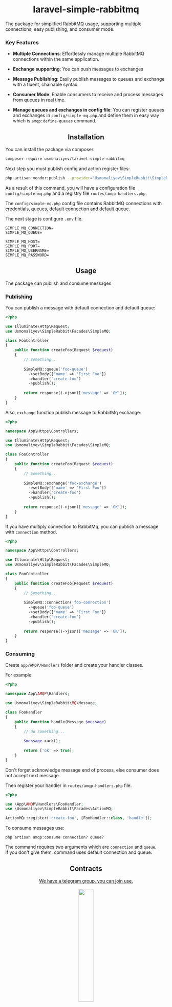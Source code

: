 <div align="center">
  <h1>laravel-simple-rabbitmq</h1>
</div>

The package for simplified RabbitMQ usage, supporting multiple connections, easy publishing, and consumer mode.

### Key Features

- **Multiple Connections**: Effortlessly manage multiple RabbitMQ connections within the same application.

- **Exchange supporting**: You can push messages to exchanges

- **Message Publishing**: Easily publish messages to queues and exchange with a fluent, chainable syntax.

- **Consumer Mode**: Enable consumers to receive and process messages from queues in real time.

- **Manage queues and exchanges in config file**: You can register queues and exchanges in `config/simple-mq.php` and
  define them in easy way which is `amqp:define-queues` command.

<div align="center">
  <h2>Installation</h2>
</div>

You can install the package via composer:

```bash
composer require usmonaliyev/laravel-simple-rabbitmq
```

Next step you must publish config and action register files:

```bash
php artisan vendor:publish --provider="Usmonaliyev\SimpleRabbit\SimpleRabbitMQServiceProvider"
```

As a result of this command, you will have a configuration file `config/simple-mq.php` and a registry file
`routes/amqp-handlers.php`.

The `config/simple-mq.php` config file contains RabbitMQ connections with credentials, queues, default connection and
default queue.

The next stage is configure `.env` file.

```.dotenv
SIMPLE_MQ_CONNECTION=
SIMPLE_MQ_QUEUE=

SIMPLE_MQ_HOST=
SIMPLE_MQ_PORT=
SIMPLE_MQ_USERNAME=
SIMPLE_MQ_PASSWORD=
```

<div align="center">
  <h2>Usage</h2>
</div>

The package can publish and consume messages

### Publishing

You can publish a message with default connection and default queue:

```php
<?php

use Illuminate\Http\Request;
use Usmonaliyev\SimpleRabbit\Facades\SimpleMQ;

class FooController
{
    public function createFoo(Request $request)
    {
        // Something..
        
        SimpleMQ::queue('foo-queue')
          ->setBody(['name' => 'First Foo'])
          ->handler('create-foo')
          ->publish();
          
        return response()->json(['message' => 'OK']);
    }
}
```

Also, `exchange` function publish message to RabbitMq exchange:

```php
<?php

namespace App\Https\Controllers;

use Illuminate\Http\Request;
use Usmonaliyev\SimpleRabbit\Facades\SimpleMQ;

class FooController
{
    public function createFoo(Request $request)
    {
        // Something..
        
        SimpleMQ::exchange('foo-exchange')
          ->setBody(['name' => 'First Foo'])
          ->handler('create-foo')
          ->publish();
          
        return response()->json(['message' => 'OK']);
    }
}
```

If you have multiply connection to RabbitMq, you can publish a message with `connection` method.

```php
<?php

namespace App\Https\Controllers;

use Illuminate\Http\Request;
use Usmonaliyev\SimpleRabbit\Facades\SimpleMQ;

class FooController
{
    public function createFoo(Request $request)
    {
        // Something..
        
        SimpleMQ::connection('foo-connection')
          ->queue('foo-queue')
          ->setBody(['name' => 'First Foo'])
          ->handler('create-foo')
          ->publish();
          
        return response()->json(['message' => 'OK']);
    }
}
```

### Consuming

Create `app/AMQP/Handlers` folder and create your handler classes.

For example:

```php
<?php

namespace App\AMQP\Handlers;

use Usmonaliyev\SimpleRabbit\MQ\Message;

class FooHandler
{
    public function handle(Message $message)
    {
        // do something...
        
        $message->ack();
        
        return ['ok' => true];
    }
}
```

Don't forget acknowledge message end of process, else consumer does not accept next message.

Then register your handler in `routes/amqp-handlers.php` file.

```php
<?php

use \App\AMQP\Handlers\FooHandler;
use \Usmonaliyev\SimpleRabbit\Facades\ActionMQ;

ActionMQ::register('create-foo', [FooHandler::class, 'handle']);
```

To consume messages use:

```shell
php artisan amqp:consume connection? queue?
```

The command requires two arguments which are `connection` and `queue`.\
If you don't give them, command uses default connection and queue.

<div align="center">
  <h2>Contracts</h2>
  <div>
    <a href="https://t.me/+P7PlyAdDQAJjM2Fi" target="_blank">
      We have a telegram group, you can join use.
    </a>
  </div>
  <br/>
  <img width="30%" src="https://github.com/usmonaliyev99/usmonaliyev99/blob/main/assets/have-you-joined-us.gif?raw=true">
</div>

<div align="center">
  <h2>Plans</h2>
</div>

- [x] Setup consumer mode as `routes/actions.php`
- [x] Adding `ampq:define-queues --exchange` command.
- [x] Adding `ampq:make-action {action} {function}` command.
- [x] Adding `ampq:listen {connection=''} {queue=''}` command.
- [ ] Writing `README.UZ.md` and `README.RU.md` files.
- [ ] Setup testing.
- [x] Creating telegram group for discussion

<div align="center">
  <h2>Testing</h2>
</div>

```bash
composer test
```

<div align="center">
  <h2>License</h2>
</div>

The [MIT](LICENSE.md) License.